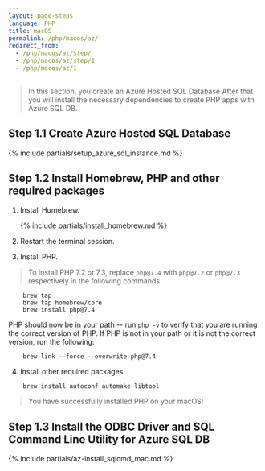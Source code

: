 ```yaml
---
layout: page-steps
language: PHP
title: macOS
permalink: /php/macos/az/
redirect_from:
  - /php/macos/az/step/
  - /php/macos/az/step/1
  - /php/macos/az/1
---
```


> In this section, you create an Azure Hosted SQL Database After that you will install the necessary dependencies to create PHP apps with Azure SQL DB.

## Step 1.1 Create Azure Hosted SQL Database

{% include partials/setup_azure_sql_instance.md %}

## Step 1.2 Install Homebrew, PHP and other required packages

1. Install Homebrew.

    {% include partials/install_homebrew.md %}

2. Restart the terminal session.

3. Install PHP.

> To install PHP 7.2 or 7.3, replace `php@7.4` with `php@7.2` or `php@7.3` respectively in the following commands.

```terminal
    brew tap 
    brew tap homebrew/core
    brew install php@7.4
```

PHP should now be in your path -- run `php -v` to verify that you are running the correct version of PHP. If PHP is not in your path or it is not the correct version, run the following:

```terminal
    brew link --force --overwrite php@7.4
```

4. Install other required packages.

```terminal
    brew install autoconf automake libtool
```

> You have successfully installed PHP on your macOS!

## Step 1.3 Install the ODBC Driver and SQL Command Line Utility for Azure SQL DB

{% include partials/az-install_sqlcmd_mac.md %}
